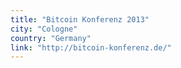 ```yaml
---
title: "Bitcoin Konferenz 2013"
city: "Cologne"
country: "Germany"
link: "http://bitcoin-konferenz.de/"
---
```

